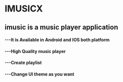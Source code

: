 # IMUSICX

## imusic is a music player application

#### ---It is Available in Android and IOS both platform 
#### ---High Quality music player 
#### ---Create playlist  
#### ---Change UI theme as you want 

